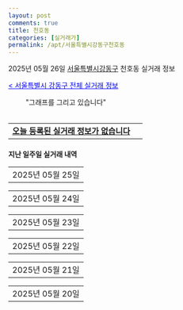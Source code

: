 ```yaml
---
layout: post
comments: true
title: 천호동
categories: [실거래가]
permalink: /apt/서울특별시강동구천호동
---
```


2025년 05월 26일 <a href="/apt/서울특별시강동구">서울특별시강동구</a> 천호동 실거래 정보

<a style="color: blue;" href="/apt/서울특별시강동구">< 서울특별시 강동구 전체 실거래 정보</a>

<script type="text/javascript">
  google.charts.load('current', {'packages':['corechart']});
  google.charts.setOnLoadCallback(drawChart);

  function drawChart() {
    var data = google.visualization.arrayToDataTable([['거래일', '매매', '전월세', '전매'], ['21-01', 2, 0, 0], ['21-02', 0, 1, 0], ['21-03', 0, 1, 0], ['21-04', 0, 1, 0], ['21-05', 0, 2, 0], ['21-06', 0, 6, 0], ['21-07', 3, 30, 0], ['21-08', 30, 115, 0], ['21-09', 22, 128, 0], ['21-10', 15, 93, 0], ['21-11', 13, 83, 0], ['21-12', 10, 74, 0], ['22-01', 8, 67, 0], ['22-02', 1, 79, 0], ['22-03', 14, 102, 0], ['22-04', 13, 94, 0], ['22-05', 8, 85, 0], ['22-06', 6, 68, 0], ['22-07', 7, 74, 0], ['22-08', 1, 20, 0], ['23-07', 0, 1, 0], ['23-08', 0, 2, 0], ['23-09', 0, 1, 0], ['23-10', 4, 12, 0], ['23-11', 11, 66, 0], ['23-12', 11, 91, 3], ['24-01', 0, 6, 0], ['24-02', 0, 1, 0], ['24-03', 0, 2, 0], ['24-04', 0, 1, 0], ['24-05', 18, 35, 0], ['24-06', 34, 71, 1], ['24-07', 47, 100, 1], ['24-08', 30, 94, 3], ['24-09', 21, 68, 1], ['24-10', 26, 24, 26], ['24-11', 4, 0, 4], ['24-12', 13, 13, 13], ['25-01', 17, 17, 17], ['25-02', 24, 24, 24], ['25-03', 49, 49, 49], ['25-04', 28, 28, 28], ['25-05', 18, 18, 18]]);

    var options = {
      title: '최근 1년간 유형별 거래량 추이',
      legend: { position: 'bottom' }
    };

    setTimeout(function() {
        var chart = new google.visualization.LineChart(document.getElementById('columnchart_material'));
        chart.draw(data, (options));
        document.getElementById('loading').style.display = 'none';
    }, 200);

  }
</script>


<div id="loading" style="z-index:20; display: block; margin-left: 35px">"그래프를 그리고 있습니다"</div>
<div id="columnchart_material" style="width: 95%; margin-left: -35px; display: block"></div>
<!--<div style="width: 95%; margin-left: -35px; display: block">
      <script async src="https://pagead2.googlesyndication.com/pagead/js/adsbygoogle.js?client=ca-pub-3485438051770037"
          crossorigin="anonymous"></script>
      <ins class="adsbygoogle"
          style="display:block"
          data-ad-format="fluid"
          data-ad-layout-key="-fb+5w+4e-db+86"
          data-ad-client="ca-pub-3485438051770037"
          data-ad-slot="1827090281"></ins>
      <script>
          (adsbygoogle = window.adsbygoogle || []).push({});
      </script>
</div>-->
<br>
<table>
  <tr>
    <td colspan="4" style="font-weight: bold;"><a href="/apt/서울특별시강동구천호동">오늘 등록된 실거래 정보가 없습니다</a> &nbsp;&nbsp;&nbsp; <a style="color: blue; font-size: smaller;" href="/apt/서울특별시강동구천호동"></a></td>
  </tr>
    
</table>
    
<div style="margin-top: 20px; margin-bottom: 13px"><b>지난 일주일 실거래 내역</b></div>

  <table style="width: 100%; margin-bottom: 1px">
      <tr class="header">
        <td>2025년 05월 25일</td>
      </tr>
      <tr class="child" style="display: none">
        <td>
            
        <table>
          <tr>
            <td colspan="4" style="font-weight: bold;"><a href="https://search.naver.com/search.naver?query=래미안강동팰리스">래미안강동팰리스</a> &nbsp;&nbsp;&nbsp; <a style="color: blue; font-size: smaller;" href="/apt/서울특별시강동구천호동래미안강동팰리스">면적별 최고가 ></a></td>            
          </tr>

          <tr>
            <td><a style="color: blue">매매</a></td>
            <td>10층</td>
            <td>84.97㎡</td>
            <td>계약일 2025-04-25</td>
          </tr>
          <tr>
            <td colspan="4">138,000 (중개거래)</td>
          </tr>
    
          <tr>
            <td><a style="color: blue">매매</a></td>
            <td>27층</td>
            <td>59.98㎡</td>
            <td>계약일 2025-05-03</td>
          </tr>
          <tr>
            <td colspan="4">131,800 (중개거래)</td>
          </tr>
    
        </table>
        <table style="margin-top: 5px">
          <tr>
            <td colspan="4" style="font-weight: bold;"><a href="https://search.naver.com/search.naver?query=엘림스퀘어II">엘림스퀘어II</a> &nbsp;&nbsp;&nbsp; <a style="color: blue; font-size: smaller;" href="/apt/서울특별시강동구천호동엘림스퀘어II">면적별 최고가 ></a></td>            
          </tr>
    
          <tr>
            <td><a style="color: blue">매매</a></td>
            <td>11층</td>
            <td>18.27㎡</td>
            <td>계약일 2025-05-19</td>
          </tr>
          <tr>
            <td colspan="4">16,200 (중개거래)</td>
          </tr>
    
          <tr>
            <td><a style="color: blue">매매</a></td>
            <td>12층</td>
            <td>18.27㎡</td>
            <td>계약일 2025-05-19</td>
          </tr>
          <tr>
            <td colspan="4">16,200 (중개거래)</td>
          </tr>
    
        </table>
        <table style="margin-top: 5px">
          <tr>
            <td colspan="4" style="font-weight: bold;"><a href="https://search.naver.com/search.naver?query=우성">우성</a> &nbsp;&nbsp;&nbsp; <a style="color: blue; font-size: smaller;" href="/apt/서울특별시강동구천호동우성">면적별 최고가 ></a></td>            
          </tr>
    
          <tr>
            <td><a style="color: blue">매매</a></td>
            <td>7층</td>
            <td>84.93㎡</td>
            <td>계약일 2025-05-17</td>
          </tr>
          <tr>
            <td colspan="4">90,000 (중개거래)</td>
          </tr>
    
        </table>
        <table style="margin-top: 5px">
          <tr>
            <td colspan="4" style="font-weight: bold;"><a href="https://search.naver.com/search.naver?query=유원아파트">유원아파트</a> &nbsp;&nbsp;&nbsp; <a style="color: blue; font-size: smaller;" href="/apt/서울특별시강동구천호동유원아파트">면적별 최고가 ></a></td>            
          </tr>
    
          <tr>
            <td><a style="color: blue">매매</a></td>
            <td>9층</td>
            <td>55.98㎡</td>
            <td>계약일 2025-05-14</td>
          </tr>
          <tr>
            <td colspan="4">69,900 (중개거래)</td>
          </tr>
    
        </table>
        <table style="margin-top: 5px">
          <tr>
            <td colspan="4" style="font-weight: bold;"><a href="https://search.naver.com/search.naver?query=천호태영아파트">천호태영아파트</a> &nbsp;&nbsp;&nbsp; <a style="color: blue; font-size: smaller;" href="/apt/서울특별시강동구천호동천호태영아파트">면적별 최고가 ></a></td>            
          </tr>
    
          <tr>
            <td><a style="color: blue">매매</a></td>
            <td>15층</td>
            <td>59.63㎡</td>
            <td>계약일 2025-05-02</td>
          </tr>
          <tr>
            <td colspan="4">89,400 (중개거래)</td>
          </tr>
    
        </table>
        <table style="margin-top: 5px">
          <tr>
            <td colspan="4" style="font-weight: bold;"><a href="https://search.naver.com/search.naver?query=래미안강동팰리스">래미안강동팰리스</a> &nbsp;&nbsp;&nbsp; <a style="color: blue; font-size: smaller;" href="/apt/서울특별시강동구천호동래미안강동팰리스">면적별 최고가 ></a></td>            
          </tr>
    
          <tr>
            <td><a style="color: darkgreen">전세</a></td>
            <td>10층</td>
            <td>84.97㎡</td>
            <td>계약일 2025-04-25</td>
          </tr>
          <tr>
            <td colspan="4">138,000</td>
          </tr>
    
          <tr>
            <td><a style="color: darkgreen">전세</a></td>
            <td>27층</td>
            <td>59.98㎡</td>
            <td>계약일 2025-05-03</td>
          </tr>
          <tr>
            <td colspan="4">131,800</td>
          </tr>
    
        </table>
        <table style="margin-top: 5px">
          <tr>
            <td colspan="4" style="font-weight: bold;"><a href="https://search.naver.com/search.naver?query=엘림스퀘어II">엘림스퀘어II</a> &nbsp;&nbsp;&nbsp; <a style="color: blue; font-size: smaller;" href="/apt/서울특별시강동구천호동엘림스퀘어II">면적별 최고가 ></a></td>            
          </tr>
    
          <tr>
            <td><a style="color: darkgreen">전세</a></td>
            <td>12층</td>
            <td>18.27㎡</td>
            <td>계약일 2025-05-19</td>
          </tr>
          <tr>
            <td colspan="4"><a style="color: red;">신고가 </a>16,200<br>기존최고가 -</td>
          </tr>
    
          <tr>
            <td><a style="color: darkgreen">전세</a></td>
            <td>11층</td>
            <td>18.27㎡</td>
            <td>계약일 2025-05-19</td>
          </tr>
          <tr>
            <td colspan="4">16,200</td>
          </tr>
    
        </table>
        <table style="margin-top: 5px">
          <tr>
            <td colspan="4" style="font-weight: bold;"><a href="https://search.naver.com/search.naver?query=우성">우성</a> &nbsp;&nbsp;&nbsp; <a style="color: blue; font-size: smaller;" href="/apt/서울특별시강동구천호동우성">면적별 최고가 ></a></td>            
          </tr>
    
          <tr>
            <td><a style="color: darkgreen">전세</a></td>
            <td>7층</td>
            <td>84.93㎡</td>
            <td>계약일 2025-05-17</td>
          </tr>
          <tr>
            <td colspan="4">90,000</td>
          </tr>
    
        </table>
        <table style="margin-top: 5px">
          <tr>
            <td colspan="4" style="font-weight: bold;"><a href="https://search.naver.com/search.naver?query=유원아파트">유원아파트</a> &nbsp;&nbsp;&nbsp; <a style="color: blue; font-size: smaller;" href="/apt/서울특별시강동구천호동유원아파트">면적별 최고가 ></a></td>            
          </tr>
    
          <tr>
            <td><a style="color: darkgreen">전세</a></td>
            <td>9층</td>
            <td>55.98㎡</td>
            <td>계약일 2025-05-14</td>
          </tr>
          <tr>
            <td colspan="4"><a style="color: red;">신고가 </a>69,900<br>기존최고가 48,000</td>
          </tr>
    
        </table>
        <table style="margin-top: 5px">
          <tr>
            <td colspan="4" style="font-weight: bold;"><a href="https://search.naver.com/search.naver?query=천호태영아파트">천호태영아파트</a> &nbsp;&nbsp;&nbsp; <a style="color: blue; font-size: smaller;" href="/apt/서울특별시강동구천호동천호태영아파트">면적별 최고가 ></a></td>            
          </tr>
    
          <tr>
            <td><a style="color: darkgreen">전세</a></td>
            <td>15층</td>
            <td>59.63㎡</td>
            <td>계약일 2025-05-02</td>
          </tr>
          <tr>
            <td colspan="4"><a style="color: red;">신고가 </a>89,400<br>기존최고가 87,500</td>
          </tr>
    
        </table>
        <table style="margin-top: 5px">
          <tr>
            <td colspan="4" style="font-weight: bold;"><a href="https://search.naver.com/search.naver?query=래미안강동팰리스">래미안강동팰리스</a> &nbsp;&nbsp;&nbsp; <a style="color: blue; font-size: smaller;" href="/apt/서울특별시강동구천호동래미안강동팰리스">면적별 최고가 ></a></td>            
          </tr>
    
          <tr>
            <td><a style="color: blue">전매</a></td>
            <td>10층</td>
            <td>84.97㎡</td>
            <td>계약일 2025-04-25</td>
          </tr>
          <tr>
            <td colspan="4">138,000 (중개거래)</td>
          </tr>
    
          <tr>
            <td><a style="color: blue">전매</a></td>
            <td>27층</td>
            <td>59.98㎡</td>
            <td>계약일 2025-05-03</td>
          </tr>
          <tr>
            <td colspan="4">131,800 (중개거래)</td>
          </tr>
    
        </table>
        <table style="margin-top: 5px">
          <tr>
            <td colspan="4" style="font-weight: bold;"><a href="https://search.naver.com/search.naver?query=엘림스퀘어II">엘림스퀘어II</a> &nbsp;&nbsp;&nbsp; <a style="color: blue; font-size: smaller;" href="/apt/서울특별시강동구천호동엘림스퀘어II">면적별 최고가 ></a></td>            
          </tr>
    
          <tr>
            <td><a style="color: blue">전매</a></td>
            <td>12층</td>
            <td>18.27㎡</td>
            <td>계약일 2025-05-19</td>
          </tr>
          <tr>
            <td colspan="4">16,200 (중개거래)</td>
          </tr>
    
          <tr>
            <td><a style="color: blue">전매</a></td>
            <td>11층</td>
            <td>18.27㎡</td>
            <td>계약일 2025-05-19</td>
          </tr>
          <tr>
            <td colspan="4">16,200 (중개거래)</td>
          </tr>
    
        </table>
        <table style="margin-top: 5px">
          <tr>
            <td colspan="4" style="font-weight: bold;"><a href="https://search.naver.com/search.naver?query=우성">우성</a> &nbsp;&nbsp;&nbsp; <a style="color: blue; font-size: smaller;" href="/apt/서울특별시강동구천호동우성">면적별 최고가 ></a></td>            
          </tr>
    
          <tr>
            <td><a style="color: blue">전매</a></td>
            <td>7층</td>
            <td>84.93㎡</td>
            <td>계약일 2025-05-17</td>
          </tr>
          <tr>
            <td colspan="4">90,000 (중개거래)</td>
          </tr>
    
        </table>
        <table style="margin-top: 5px">
          <tr>
            <td colspan="4" style="font-weight: bold;"><a href="https://search.naver.com/search.naver?query=유원아파트">유원아파트</a> &nbsp;&nbsp;&nbsp; <a style="color: blue; font-size: smaller;" href="/apt/서울특별시강동구천호동유원아파트">면적별 최고가 ></a></td>            
          </tr>
    
          <tr>
            <td><a style="color: blue">전매</a></td>
            <td>9층</td>
            <td>55.98㎡</td>
            <td>계약일 2025-05-14</td>
          </tr>
          <tr>
            <td colspan="4">69,900 (중개거래)</td>
          </tr>
    
        </table>
        <table style="margin-top: 5px">
          <tr>
            <td colspan="4" style="font-weight: bold;"><a href="https://search.naver.com/search.naver?query=천호태영아파트">천호태영아파트</a> &nbsp;&nbsp;&nbsp; <a style="color: blue; font-size: smaller;" href="/apt/서울특별시강동구천호동천호태영아파트">면적별 최고가 ></a></td>            
          </tr>
    
          <tr>
            <td><a style="color: blue">전매</a></td>
            <td>15층</td>
            <td>59.63㎡</td>
            <td>계약일 2025-05-02</td>
          </tr>
          <tr>
            <td colspan="4">89,400 (중개거래)</td>
          </tr>
    
        </table>
    
        </td>
      </tr>
  </table>
    
  <table style="width: 100%; margin-bottom: 1px">
      <tr class="header">
        <td>2025년 05월 24일</td>
      </tr>
      <tr class="child" style="display: none">
        <td>
            
        <table>
          <tr>
            <td colspan="4" style="font-weight: bold;"><a href="https://search.naver.com/search.naver?query=실거래정보없음">실거래정보없음</a> &nbsp;&nbsp;&nbsp; <a style="color: blue; font-size: smaller;" href="/apt/{real_region}천호동{name_without_space}"></a></td>            
          </tr>

        </table>
    
        </td>
      </tr>
  </table>
    
  <table style="width: 100%; margin-bottom: 1px">
      <tr class="header">
        <td>2025년 05월 23일</td>
      </tr>
      <tr class="child" style="display: none">
        <td>
            
        <table>
          <tr>
            <td colspan="4" style="font-weight: bold;"><a href="https://search.naver.com/search.naver?query=실거래정보없음">실거래정보없음</a> &nbsp;&nbsp;&nbsp; <a style="color: blue; font-size: smaller;" href="/apt/{real_region}천호동{name_without_space}"></a></td>            
          </tr>

        </table>
    
        </td>
      </tr>
  </table>
    
  <table style="width: 100%; margin-bottom: 1px">
      <tr class="header">
        <td>2025년 05월 22일</td>
      </tr>
      <tr class="child" style="display: none">
        <td>
            
        <table>
          <tr>
            <td colspan="4" style="font-weight: bold;"><a href="https://search.naver.com/search.naver?query=실거래정보없음">실거래정보없음</a> &nbsp;&nbsp;&nbsp; <a style="color: blue; font-size: smaller;" href="/apt/{real_region}천호동{name_without_space}"></a></td>            
          </tr>

        </table>
    
        </td>
      </tr>
  </table>
    
  <table style="width: 100%; margin-bottom: 1px">
      <tr class="header">
        <td>2025년 05월 21일</td>
      </tr>
      <tr class="child" style="display: none">
        <td>
            
        <table>
          <tr>
            <td colspan="4" style="font-weight: bold;"><a href="https://search.naver.com/search.naver?query=강동상떼빌">강동상떼빌</a> &nbsp;&nbsp;&nbsp; <a style="color: blue; font-size: smaller;" href="/apt/서울특별시강동구천호동강동상떼빌">면적별 최고가 ></a></td>            
          </tr>

          <tr>
            <td><a style="color: blue">매매</a></td>
            <td>19층</td>
            <td>119.7㎡</td>
            <td>계약일 2025-05-16</td>
          </tr>
          <tr>
            <td colspan="4">99,500 (중개거래)</td>
          </tr>
    
        </table>
        <table style="margin-top: 5px">
          <tr>
            <td colspan="4" style="font-weight: bold;"><a href="https://search.naver.com/search.naver?query=동아하이빌아파트">동아하이빌아파트</a> &nbsp;&nbsp;&nbsp; <a style="color: blue; font-size: smaller;" href="/apt/서울특별시강동구천호동동아하이빌아파트">면적별 최고가 ></a></td>            
          </tr>
    
          <tr>
            <td><a style="color: blue">매매</a></td>
            <td>5층</td>
            <td>59.98㎡</td>
            <td>계약일 2025-05-01</td>
          </tr>
          <tr>
            <td colspan="4">68,000 (중개거래)</td>
          </tr>
    
          <tr>
            <td><a style="color: blue">매매</a></td>
            <td>2층</td>
            <td>59.98㎡</td>
            <td>계약일 2025-05-17</td>
          </tr>
          <tr>
            <td colspan="4">67,500 (중개거래)</td>
          </tr>
    
        </table>
        <table style="margin-top: 5px">
          <tr>
            <td colspan="4" style="font-weight: bold;"><a href="https://search.naver.com/search.naver?query=성인아파트">성인아파트</a> &nbsp;&nbsp;&nbsp; <a style="color: blue; font-size: smaller;" href="/apt/서울특별시강동구천호동성인아파트">면적별 최고가 ></a></td>            
          </tr>
    
          <tr>
            <td><a style="color: blue">매매</a></td>
            <td>5층</td>
            <td>78.8㎡</td>
            <td>계약일 2025-05-10</td>
          </tr>
          <tr>
            <td colspan="4">54,900 (중개거래)</td>
          </tr>
    
        </table>
        <table style="margin-top: 5px">
          <tr>
            <td colspan="4" style="font-weight: bold;"><a href="https://search.naver.com/search.naver?query=강동상떼빌">강동상떼빌</a> &nbsp;&nbsp;&nbsp; <a style="color: blue; font-size: smaller;" href="/apt/서울특별시강동구천호동강동상떼빌">면적별 최고가 ></a></td>            
          </tr>
    
          <tr>
            <td><a style="color: darkgreen">전세</a></td>
            <td>19층</td>
            <td>119.7㎡</td>
            <td>계약일 2025-05-16</td>
          </tr>
          <tr>
            <td colspan="4"><a style="color: red;">신고가 </a>99,500<br>기존최고가 88,000</td>
          </tr>
    
        </table>
        <table style="margin-top: 5px">
          <tr>
            <td colspan="4" style="font-weight: bold;"><a href="https://search.naver.com/search.naver?query=동아하이빌아파트">동아하이빌아파트</a> &nbsp;&nbsp;&nbsp; <a style="color: blue; font-size: smaller;" href="/apt/서울특별시강동구천호동동아하이빌아파트">면적별 최고가 ></a></td>            
          </tr>
    
          <tr>
            <td><a style="color: darkgreen">전세</a></td>
            <td>5층</td>
            <td>59.98㎡</td>
            <td>계약일 2025-05-01</td>
          </tr>
          <tr>
            <td colspan="4">68,000</td>
          </tr>
    
          <tr>
            <td><a style="color: darkgreen">전세</a></td>
            <td>2층</td>
            <td>59.98㎡</td>
            <td>계약일 2025-05-17</td>
          </tr>
          <tr>
            <td colspan="4">67,500</td>
          </tr>
    
        </table>
        <table style="margin-top: 5px">
          <tr>
            <td colspan="4" style="font-weight: bold;"><a href="https://search.naver.com/search.naver?query=성인아파트">성인아파트</a> &nbsp;&nbsp;&nbsp; <a style="color: blue; font-size: smaller;" href="/apt/서울특별시강동구천호동성인아파트">면적별 최고가 ></a></td>            
          </tr>
    
          <tr>
            <td><a style="color: darkgreen">전세</a></td>
            <td>5층</td>
            <td>78.8㎡</td>
            <td>계약일 2025-05-10</td>
          </tr>
          <tr>
            <td colspan="4"><a style="color: red;">신고가 </a>54,900<br>기존최고가 45,000</td>
          </tr>
    
        </table>
        <table style="margin-top: 5px">
          <tr>
            <td colspan="4" style="font-weight: bold;"><a href="https://search.naver.com/search.naver?query=강동상떼빌">강동상떼빌</a> &nbsp;&nbsp;&nbsp; <a style="color: blue; font-size: smaller;" href="/apt/서울특별시강동구천호동강동상떼빌">면적별 최고가 ></a></td>            
          </tr>
    
          <tr>
            <td><a style="color: blue">전매</a></td>
            <td>19층</td>
            <td>119.7㎡</td>
            <td>계약일 2025-05-16</td>
          </tr>
          <tr>
            <td colspan="4">99,500 (중개거래)</td>
          </tr>
    
        </table>
        <table style="margin-top: 5px">
          <tr>
            <td colspan="4" style="font-weight: bold;"><a href="https://search.naver.com/search.naver?query=동아하이빌아파트">동아하이빌아파트</a> &nbsp;&nbsp;&nbsp; <a style="color: blue; font-size: smaller;" href="/apt/서울특별시강동구천호동동아하이빌아파트">면적별 최고가 ></a></td>            
          </tr>
    
          <tr>
            <td><a style="color: blue">전매</a></td>
            <td>5층</td>
            <td>59.98㎡</td>
            <td>계약일 2025-05-01</td>
          </tr>
          <tr>
            <td colspan="4">68,000 (중개거래)</td>
          </tr>
    
          <tr>
            <td><a style="color: blue">전매</a></td>
            <td>2층</td>
            <td>59.98㎡</td>
            <td>계약일 2025-05-17</td>
          </tr>
          <tr>
            <td colspan="4">67,500 (중개거래)</td>
          </tr>
    
        </table>
        <table style="margin-top: 5px">
          <tr>
            <td colspan="4" style="font-weight: bold;"><a href="https://search.naver.com/search.naver?query=성인아파트">성인아파트</a> &nbsp;&nbsp;&nbsp; <a style="color: blue; font-size: smaller;" href="/apt/서울특별시강동구천호동성인아파트">면적별 최고가 ></a></td>            
          </tr>
    
          <tr>
            <td><a style="color: blue">전매</a></td>
            <td>5층</td>
            <td>78.8㎡</td>
            <td>계약일 2025-05-10</td>
          </tr>
          <tr>
            <td colspan="4">54,900 (중개거래)</td>
          </tr>
    
        </table>
    
        </td>
      </tr>
  </table>
    
  <table style="width: 100%; margin-bottom: 1px">
      <tr class="header">
        <td>2025년 05월 20일</td>
      </tr>
      <tr class="child" style="display: none">
        <td>
            
        <table>
          <tr>
            <td colspan="4" style="font-weight: bold;"><a href="https://search.naver.com/search.naver?query=다성이즈빌아파트(55-25)">다성이즈빌아파트(55-25)</a> &nbsp;&nbsp;&nbsp; <a style="color: blue; font-size: smaller;" href="/apt/서울특별시강동구천호동다성이즈빌아파트(55-25)">면적별 최고가 ></a></td>            
          </tr>

          <tr>
            <td><a style="color: blue">매매</a></td>
            <td>4층</td>
            <td>84.95㎡</td>
            <td>계약일 2025-04-30</td>
          </tr>
          <tr>
            <td colspan="4"><a style="color: red;">신고가 </a>70,000 (중개거래)<br>기존최고가 60,000</td>
          </tr>
    
        </table>
        <table style="margin-top: 5px">
          <tr>
            <td colspan="4" style="font-weight: bold;"><a href="https://search.naver.com/search.naver?query=우성">우성</a> &nbsp;&nbsp;&nbsp; <a style="color: blue; font-size: smaller;" href="/apt/서울특별시강동구천호동우성">면적별 최고가 ></a></td>            
          </tr>
    
          <tr>
            <td><a style="color: blue">매매</a></td>
            <td>7층</td>
            <td>64.53㎡</td>
            <td>계약일 2025-05-18</td>
          </tr>
          <tr>
            <td colspan="4">83,500 (중개거래)</td>
          </tr>
    
          <tr>
            <td><a style="color: blue">매매</a></td>
            <td>3층</td>
            <td>64.53㎡</td>
            <td>계약일 2025-05-16</td>
          </tr>
          <tr>
            <td colspan="4">82,000 (중개거래)</td>
          </tr>
    
        </table>
        <table style="margin-top: 5px">
          <tr>
            <td colspan="4" style="font-weight: bold;"><a href="https://search.naver.com/search.naver?query=천호동삼성아파트">천호동삼성아파트</a> &nbsp;&nbsp;&nbsp; <a style="color: blue; font-size: smaller;" href="/apt/서울특별시강동구천호동천호동삼성아파트">면적별 최고가 ></a></td>            
          </tr>
    
          <tr>
            <td><a style="color: blue">매매</a></td>
            <td>4층</td>
            <td>59.86㎡</td>
            <td>계약일 2025-05-01</td>
          </tr>
          <tr>
            <td colspan="4">75,900 (중개거래)</td>
          </tr>
    
        </table>
        <table style="margin-top: 5px">
          <tr>
            <td colspan="4" style="font-weight: bold;"><a href="https://search.naver.com/search.naver?query=다성이즈빌아파트(55-25)">다성이즈빌아파트(55-25)</a> &nbsp;&nbsp;&nbsp; <a style="color: blue; font-size: smaller;" href="/apt/서울특별시강동구천호동다성이즈빌아파트(55-25)">면적별 최고가 ></a></td>            
          </tr>
    
          <tr>
            <td><a style="color: darkgreen">전세</a></td>
            <td>4층</td>
            <td>84.95㎡</td>
            <td>계약일 2025-04-30</td>
          </tr>
          <tr>
            <td colspan="4"><a style="color: red;">신고가 </a>70,000<br>기존최고가 38,850</td>
          </tr>
    
        </table>
        <table style="margin-top: 5px">
          <tr>
            <td colspan="4" style="font-weight: bold;"><a href="https://search.naver.com/search.naver?query=우성">우성</a> &nbsp;&nbsp;&nbsp; <a style="color: blue; font-size: smaller;" href="/apt/서울특별시강동구천호동우성">면적별 최고가 ></a></td>            
          </tr>
    
          <tr>
            <td><a style="color: darkgreen">전세</a></td>
            <td>7층</td>
            <td>64.53㎡</td>
            <td>계약일 2025-05-18</td>
          </tr>
          <tr>
            <td colspan="4"><a style="color: red;">신고가 </a>83,500<br>기존최고가 81,500</td>
          </tr>
    
          <tr>
            <td><a style="color: darkgreen">전세</a></td>
            <td>3층</td>
            <td>64.53㎡</td>
            <td>계약일 2025-05-16</td>
          </tr>
          <tr>
            <td colspan="4">82,000</td>
          </tr>
    
        </table>
        <table style="margin-top: 5px">
          <tr>
            <td colspan="4" style="font-weight: bold;"><a href="https://search.naver.com/search.naver?query=천호동삼성아파트">천호동삼성아파트</a> &nbsp;&nbsp;&nbsp; <a style="color: blue; font-size: smaller;" href="/apt/서울특별시강동구천호동천호동삼성아파트">면적별 최고가 ></a></td>            
          </tr>
    
          <tr>
            <td><a style="color: darkgreen">전세</a></td>
            <td>4층</td>
            <td>59.86㎡</td>
            <td>계약일 2025-05-01</td>
          </tr>
          <tr>
            <td colspan="4">75,900</td>
          </tr>
    
        </table>
        <table style="margin-top: 5px">
          <tr>
            <td colspan="4" style="font-weight: bold;"><a href="https://search.naver.com/search.naver?query=다성이즈빌아파트(55-25)">다성이즈빌아파트(55-25)</a> &nbsp;&nbsp;&nbsp; <a style="color: blue; font-size: smaller;" href="/apt/서울특별시강동구천호동다성이즈빌아파트(55-25)">면적별 최고가 ></a></td>            
          </tr>
    
          <tr>
            <td><a style="color: blue">전매</a></td>
            <td>4층</td>
            <td>84.95㎡</td>
            <td>계약일 2025-04-30</td>
          </tr>
          <tr>
            <td colspan="4">70,000 (중개거래)</td>
          </tr>
    
        </table>
        <table style="margin-top: 5px">
          <tr>
            <td colspan="4" style="font-weight: bold;"><a href="https://search.naver.com/search.naver?query=우성">우성</a> &nbsp;&nbsp;&nbsp; <a style="color: blue; font-size: smaller;" href="/apt/서울특별시강동구천호동우성">면적별 최고가 ></a></td>            
          </tr>
    
          <tr>
            <td><a style="color: blue">전매</a></td>
            <td>7층</td>
            <td>64.53㎡</td>
            <td>계약일 2025-05-18</td>
          </tr>
          <tr>
            <td colspan="4"><a style="color: red;">신고가 </a>83,500 (중개거래)<br>기존최고가 81,500</td>
          </tr>
    
          <tr>
            <td><a style="color: blue">전매</a></td>
            <td>3층</td>
            <td>64.53㎡</td>
            <td>계약일 2025-05-16</td>
          </tr>
          <tr>
            <td colspan="4">82,000 (중개거래)</td>
          </tr>
    
        </table>
        <table style="margin-top: 5px">
          <tr>
            <td colspan="4" style="font-weight: bold;"><a href="https://search.naver.com/search.naver?query=천호동삼성아파트">천호동삼성아파트</a> &nbsp;&nbsp;&nbsp; <a style="color: blue; font-size: smaller;" href="/apt/서울특별시강동구천호동천호동삼성아파트">면적별 최고가 ></a></td>            
          </tr>
    
          <tr>
            <td><a style="color: blue">전매</a></td>
            <td>4층</td>
            <td>59.86㎡</td>
            <td>계약일 2025-05-01</td>
          </tr>
          <tr>
            <td colspan="4">75,900 (중개거래)</td>
          </tr>
    
        </table>
    
        </td>
      </tr>
  </table>
    

